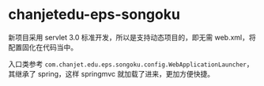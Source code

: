 chanjetedu-eps-songoku
======================

新项目采用 servlet 3.0 标准开发，所以是支持动态项目的，即无需 web.xml，将配置固化在代码当中。

入口类参考 `com.chanjet.edu.eps.songoku.config.WebApplicationLauncher`，其继承了 spring，这样 springmvc 就加载了进来，更加方便快捷。
